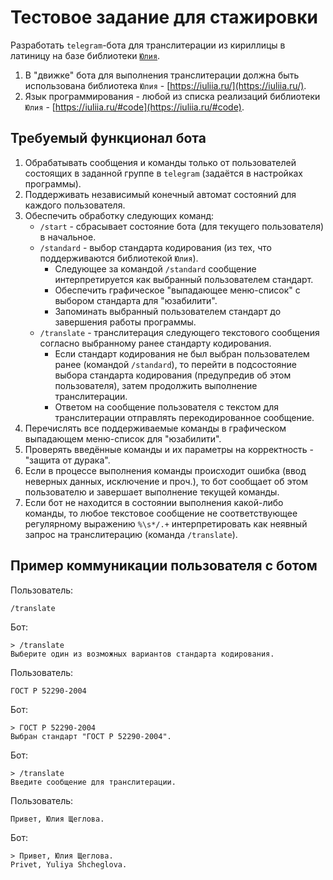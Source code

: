 # Тестовое задание для стажировки
Разработать `telegram`-бота для транслитерации из кириллицы в латиницу на базе библиотеки [`Юлия`](https://iuliia.ru/).
1. В "движке" бота для выполнения транслитерации должна быть использована библиотека `Юлия` - [https://iuliia.ru/](https://iuliia.ru/).
2. Язык программирования - любой из списка реализаций библиотеки `Юлия` - [https://iuliia.ru/#code](https://iuliia.ru/#code).

## Требуемый функционал бота
1. Обрабатывать сообщения и команды только от пользователей состоящих в заданной группе в `telegram` (задаётся в настройках программы).
2. Поддерживать независимый конечный автомат состояний для каждого пользователя.
2. Обеспечить обработку следующих команд:
    - `/start` - сбрасывает состояние бота (для текущего пользователя) в начальное.
    - `/standard` - выбор стандарта кодирования (из тех, что поддерживаются библиотекой `Юлия`).
        * Cледующее за командой `/standard` сообщение интерпретируется как выбранный пользователем стандарт.
        * Обеспечить графическое "выпадающее меню-список" с выбором стандарта для "юзабилити".
        * Запоминать выбранный пользователем стандарт до завершения работы программы.
    - `/translate` - транслитерация следующего текстового сообщения согласно выбранному ранее стандарту кодирования.
        * Если стандарт кодирования не был выбран пользователем ранее (командой `/standard`), то перейти в подсостояние выбора стандарта кодирования (предупредив об этом пользователя), затем продолжить выполнение транслитерации.
        * Ответом на сообщение пользователя с текстом для транслитерации отправлять перекодированное сообщение.
4. Перечислять все поддерживаемые команды в графическом выпадающем меню-список для "юзабилити".
3. Проверять введённые команды и их параметры на корректность - "защита от дурака".
4. Если в процессе выполнения команды происходит ошибка (ввод неверных данных, исключение и проч.), то бот сообщает об этом пользователю и завершает выполнение текущей команды.
5. Если бот не находится в состоянии выполнения какой-либо команды, то любое текстовое сообщение не соответствующее регулярному выражению `%\s*/.+` интерпретировать как неявный запрос на транслитерацию (команда `/translate`).

## Пример коммуникации пользователя с ботом
Пользователь:
```
/translate
```

Бот:
```
> /translate
Выберите один из возможных вариантов стандарта кодирования.
```

Пользователь:
```
ГОСТ Р 52290-2004
```

Бот:
```
> ГОСТ Р 52290-2004
Выбран стандарт "ГОСТ Р 52290-2004".
```

Бот:
```
> /translate
Введите сообщение для транслитерации.
```

Пользователь:
```
Привет, Юлия Щеглова.
```

Бот:
```
> Привет, Юлия Щеглова.
Privet, Yuliya Shcheglova.
```
